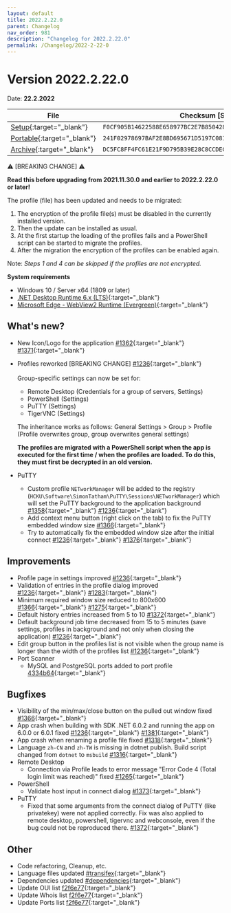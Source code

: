 ```yaml
---
layout: default
title: 2022.2.22.0
parent: Changelog
nav_order: 981
description: "Changelog for 2022.2.22.0"
permalink: /Changelog/2022-2-22-0
---
```


# Version 2022.2.22.0
Date: **22.2.2022**

| File | Checksum [SHA256] |
|---|---|
|[Setup](https://github.com/BornToBeRoot/NETworkManager/releases/download/2022.2.22.0/NETworkManager_2022.2.22.0_Setup.exe){:target="_blank"}| `F0CF905B14622588E658977BC2E7B85042858FA4191CDAEF4F84C1BAE2DC9311` |
|[Portable](https://github.com/BornToBeRoot/NETworkManager/releases/download/2022.2.22.0/NETworkManager_2022.2.22.0_Portable.zip){:target="_blank"}| `241F02978697BAF2E8BD695671D5197C081CB44C5D52925BC30CC3CECF0A4592` |
|[Archive](https://github.com/BornToBeRoot/NETworkManager/releases/download/2022.2.22.0/NETworkManager_2022.2.22.0_Archive.zip){:target="_blank"}| `DC5FC8FF4FC61E21F9D795B39E28C8CCDEC2FD4F01323031F27D691A93563CF8` |

:warning: [BREAKING CHANGE] :warning:

**Read this before upgrading from 2021.11.30.0 and earlier to 2022.2.22.0 or later!**

The profile (file) has been updated and needs to be migrated:
1. The encryption of the profile file(s) must be disabled in the currently installed version.
2. Then the update can be installed as usual.
3. At the first startup the loading of the profiles fails and a PowerShell script can be started to migrate the profiles.
4. After the migration the encryption of the profiles can be enabled again.

Note: _Steps 1 and 4 can be skipped if the profiles are not encrypted._

**System requirements**
- Windows 10 / Server x64 (1809 or later)
- [.NET Desktop Runtime 6.x (LTS)](https://dotnet.microsoft.com/download/dotnet/6.0){:target="_blank"}
- [Microsoft Edge - WebView2 Runtime (Evergreen)](https://developer.microsoft.com/en-us/microsoft-edge/webview2/){:target="_blank"}

## What's new?
- New Icon/Logo for the application [#1362](https://github.com/BornToBeRoot/NETworkManager/pull/1362){:target="_blank"} [#1371](https://github.com/BornToBeRoot/NETworkManager/pull/1371){:target="_blank"}
- Profiles reworked [BREAKING CHANGE] [#1236](https://github.com/BornToBeRoot/NETworkManager/pull/1236){:target="_blank"} <br />  
  Group-specific settings can now be set for:
  - Remote Desktop (Credentials for a group of servers, Settings)
  - PowerShell (Settings)
  - PuTTY (Settings)
  - TigerVNC (Settings)

  The inheritance works as follows: General Settings > Group > Profile (Profile overwrites group, group overwrites general settings)

  **The profiles are migrated with a PowerShell script when the app is executed for the first time / when the profiles are loaded. To do this, they must first be decrypted in an old version.**
  
- PuTTY
  - Custom profile `NETworkManager` will be added to the registry (`HCKU\Software\SimonTatham\PuTTY\Sessions\NETworkManager`) which will set the PuTTY background to the application background [#1358](https://github.com/BornToBeRoot/NETworkManager/pull/1358){:target="_blank"} [#1236](https://github.com/BornToBeRoot/NETworkManager/pull/1236){:target="_blank"}
  - Add context menu button (right click on the tab) to fix the PuTTY embedded window size [#1366](https://github.com/BornToBeRoot/NETworkManager/pull/1366){:target="_blank"}
  - Try to automatically fix the embedded window size after the initial connect [#1236](https://github.com/BornToBeRoot/NETworkManager/pull/1236){:target="_blank"} [#1376](https://github.com/BornToBeRoot/NETworkManager/pull/1376){:target="_blank"}
  
## Improvements
- Profile page in settings improved [#1236](https://github.com/BornToBeRoot/NETworkManager/pull/1236){:target="_blank"}
- Validation of entries in the profile dialog improved [#1236](https://github.com/BornToBeRoot/NETworkManager/pull/1236){:target="_blank"} [#1283](https://github.com/BornToBeRoot/NETworkManager/issues/1283){:target="_blank"}
- Minimum required window size reduced to 800x600 [#1366](https://github.com/BornToBeRoot/NETworkManager/pull/1366){:target="_blank"} [#1275](https://github.com/BornToBeRoot/NETworkManager/issues/1275){:target="_blank"}
- Default history entries increased from 5 to 10 [#1372](https://github.com/BornToBeRoot/NETworkManager/issues/1372){:target="_blank"}
- Default background job time decreased from 15 to 5 minutes (save settings, profiles in background and not only when closing the application) [#1236](https://github.com/BornToBeRoot/NETworkManager/pull/1236){:target="_blank"}
- Edit group button in the profiles list is not visible when the group name is longer than the width of the profiles list [#1236](https://github.com/BornToBeRoot/NETworkManager/pull/1236){:target="_blank"}
- Port Scanner
  - MySQL and PostgreSQL ports added to port profile [4334b64](https://github.com/BornToBeRoot/NETworkManager/commit/4334b649e0f73ab419e524f50c438b128288d8e3){:target="_blank"}

## Bugfixes
- Visibility of the min/max/close button on the pulled out window fixed [#1366](https://github.com/BornToBeRoot/NETworkManager/pull/1366){:target="_blank"}
- App crash when building with SDK .NET 6.0.2 and running the app on 6.0.0 or 6.0.1 fixed [#1236](https://github.com/BornToBeRoot/NETworkManager/pull/1236){:target="_blank"} [#1381](https://github.com/BornToBeRoot/NETworkManager/issues/1381){:target="_blank"}
- App crash when renaming a profile file fixed [#1318](https://github.com/BornToBeRoot/NETworkManager/issues/1318){:target="_blank"}
- Language `zh-CN` and `zh-TW` is missing in dotnet publish. Build script changed from `dotnet` to `msbuild` [#1316](https://github.com/BornToBeRoot/NETworkManager/issues/1316){:target="_blank"}
- Remote Desktop 
  - Connection via Profile leads to error message "Error Code 4 (Total login limit was reached)" fixed [#1265](https://github.com/BornToBeRoot/NETworkManager/issues/1265){:target="_blank"}
- PowerShell
  - Validate host input in connect dialog [#1373](https://github.com/BornToBeRoot/NETworkManager/issues/1373){:target="_blank"}
- PuTTY
  - Fixed that some arguments from the connect dialog of PuTTY (like privatekey) were not applied correctly. Fix was also applied to remote desktop, powershell, tigervnc and webconsole, even if the bug could not be reproduced there. [#1372](https://github.com/BornToBeRoot/NETworkManager/issues/1372){:target="_blank"}

## Other
- Code refactoring, Cleanup, etc.
- Language files updated [#transifex](https://github.com/BornToBeRoot/NETworkManager/pulls?q=author%3Aapp%2Ftransifex-integration){:target="_blank"}
- Dependencies updated [#dependencies](https://github.com/BornToBeRoot/NETworkManager/pulls?q=author%3Aapp%2Fdependabot){:target="_blank"}
- Update OUI list [f2f6e77](https://github.com/BornToBeRoot/NETworkManager/commit/f2f6e77e2bae2fc30f6dcfe9e9ceeb759d2e2f70){:target="_blank"}
- Update Whois list [f2f6e77](https://github.com/BornToBeRoot/NETworkManager/commit/f2f6e77e2bae2fc30f6dcfe9e9ceeb759d2e2f70){:target="_blank"}
- Update Ports list [f2f6e77](https://github.com/BornToBeRoot/NETworkManager/commit/f2f6e77e2bae2fc30f6dcfe9e9ceeb759d2e2f70){:target="_blank"}
